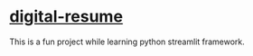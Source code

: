 # [digital-resume](https://tnaveed.streamlit.com)

This is a fun project while learning python streamlit framework.
